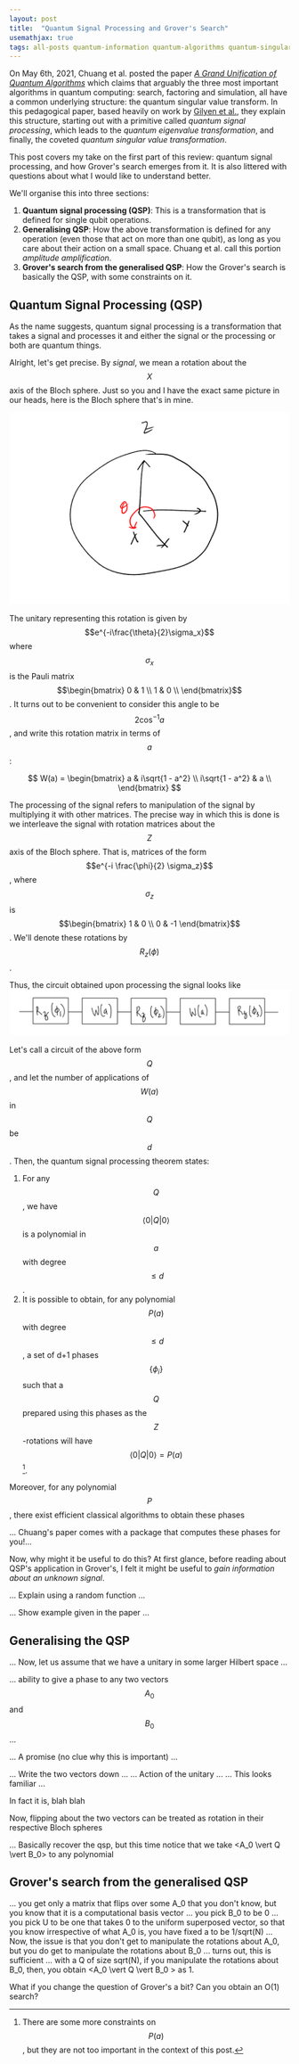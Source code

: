 ```yaml
---
layout: post
title:  "Quantum Signal Processing and Grover's Search"
usemathjax: true
tags: all-posts quantum-information quantum-algorithms quantum-singular-value-transform 
---
```


On May 6th, 2021, Chuang et al. posted the paper [_A Grand Unification of Quantum Algorithms_](https://arxiv.org/abs/2105.02859) which claims that arguably the three most important algorithms in quantum computing: search, factoring and simulation, all have a common underlying structure: the quantum singular value transform. In this pedagogical paper, based heavily on work by [Gilyen et al.](https://arxiv.org/abs/1806.01838), they explain this structure, starting out with a primitive called _quantum signal processing_, which leads to the _quantum eigenvalue transformation_, and finally, the coveted _quantum singular value transformation_.

This post covers my take on the first part of this review: quantum signal processing, and how Grover's search emerges from it. It is also littered with questions about what I would like to understand better. 

We'll organise this into three sections:
1. **Quantum signal processing (QSP)**: This is a transformation that is defined for single qubit operations. 
2. **Generalising QSP**: How the above transformation is defined for any operation (even those that act on more than one qubit), as long as you care about their action on a small space. Chuang et al. call this portion _amplitude amplification_.
3. **Grover's search from the generalised QSP**: How the Grover's search is basically the QSP, with some constraints on it.

## Quantum Signal Processing (QSP)
As the name suggests, quantum signal processing is a transformation that takes a signal and processes it and either the signal or the processing or both are quantum things.

Alright, let's get precise.
By _signal_, we mean a rotation about the $$X$$ axis of the Bloch sphere. Just so you and I have the exact same picture in our heads, here is the Bloch sphere that's in mine. 

![bloch sphere](/assets/qsp-and-grovers/bloch-sphere.png)

The unitary representing this rotation is given by $$e^{-i\frac{\theta}{2}\sigma_x}$$ where $$\sigma_x$$ is the Pauli matrix 
$$\begin{bmatrix} 0 & 1 \\ 1 & 0 \\ \end{bmatrix}$$. It turns out to be convenient to consider this angle to be $$2 \operatorname{cos}^{-1} a$$, and write this rotation matrix in terms of $$a$$:

$$
W(a) = 
\begin{bmatrix}
a & i\sqrt{1 - a^2} \\ i\sqrt{1 - a^2} & a \\
\end{bmatrix}
$$

The processing of the signal refers to manipulation of the signal by multiplying it with other matrices. The precise way in which this is done is we interleave the signal with rotation matrices about the $$Z$$ axis of the Bloch sphere. That is, matrices of the form $$e^{-i \frac{\phi}{2} \sigma_z}$$, where $$\sigma_z$$ is $$\begin{bmatrix} 1 & 0 \\ 0 & -1 \end{bmatrix}$$. We'll denote these rotations by $$R_z(\phi)$$.

Thus, the circuit obtained upon processing the signal looks like
![qsp_circuit](/assets/qsp-and-grovers/qsp_circuit.png)

Let's call a circuit of the above form $$Q$$, and let the number of applications of $$W(a)$$ in $$Q$$ be $$d$$. Then, the quantum signal processing theorem states:
1. For any $$Q$$, we have $$\langle 0 \vert Q \vert 0\rangle$$ is a polynomial in $$a$$ with degree $$\leq d$$. 
2. It is possible to obtain, for any polynomial $$P(a)$$ with degree $$\leq d$$, a set of d+1 phases $$\{\phi_i\}$$ such that a $$Q$$ prepared using this phases as the $$Z$$-rotations will have $$\langle 0 \vert Q \vert 0 \rangle = P(a)$$ [^1].

[^1]: There are some more constraints on $$P(a)$$, but they are not too important in the context of this post.

Moreover, for any polynomial $$P$$, there exist efficient classical algorithms to obtain these phases 

... Chuang's paper comes with a package that computes these phases for you!... 

Now, why might it be useful to do this? At first glance, before reading about QSP's application in Grover's, I felt it might be useful to _gain information about an unknown signal_. 

... Explain using a random function ...

... Show example given in the paper ...




## Generalising the QSP

... Now, let us assume that we have a unitary in some larger Hilbert space ...

... ability to give a phase to any two vectors $$A_0$$ and $$B_0$$ ... 

... A promise (no clue why this is important) ...

... Write the two vectors down ...
... Action of the unitary ...
... This looks familiar ...

In fact it is, blah blah

Now, flipping about the two vectors can be treated as rotation in their respective Bloch spheres

... Basically recover the qsp, but this time notice that we take <A_0 \vert Q \vert B_0> to any polynomial 

## Grover's search from the generalised QSP

... you get only a matrix that flips over some A_0 that you don't know, but you know that it is a computational basis vector
... you pick B_0 to be 0
... you pick U to be one that takes 0 to the uniform superposed vector, so that you know irrespective of what A_0 is, you have fixed a to be 1/sqrt(N)
... Now, the issue is that you don't get to manipulate the rotations about A_0, but you do get to manipulate the rotations about B_0 
... turns out, this is sufficient
... with a Q of size sqrt(N), if you manipulate the rotations about B_0, then, you obtain <A_0 \vert Q \vert B_0 > as 1. 


What if you change the question of Grover's a bit? Can you obtain an O(1) search?
